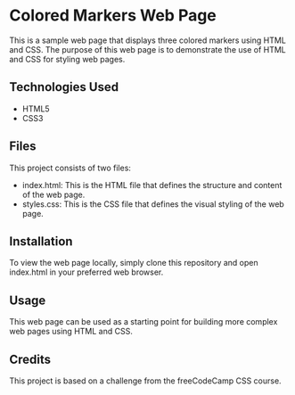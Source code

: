 # Colored Markers Web Page
This is a sample web page that displays three colored markers using HTML and CSS. 
The purpose of this web page is to demonstrate the use of HTML and CSS for styling web pages.

## Technologies Used
- HTML5
- CSS3

## Files
This project consists of two files:
- index.html: This is the HTML file that defines the structure and content of the web page.
- styles.css: This is the CSS file that defines the visual styling of the web page.

## Installation
To view the web page locally, simply clone this repository and open index.html in your preferred web browser.

## Usage
This web page can be used as a starting point for building more complex web pages using HTML and CSS.

## Credits
This project is based on a challenge from the freeCodeCamp CSS course.
